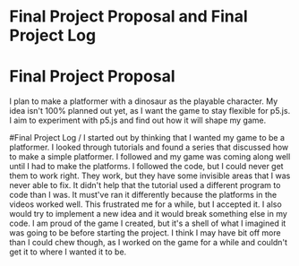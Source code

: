 # Final Project Proposal and Final Project Log


# Final Project Proposal
I plan to make a platformer with a dinosaur as the playable character. My idea isn't 100% planned out yet, as I want the game to stay flexible for p5.js. I aim to experiment with p5.js and find out how it will shape my game.

#Final Project Log
/
I started out by thinking that I wanted my game to be a platformer. I looked through tutorials and found a series that discussed how to make a simple platformer. I followed and my game was coming along well until I had to make the platforms. I followed the code, but I could never get them to work right. They work, but they have some invisible areas that I was never able to fix. It didn't help that the tutorial used a different program to code than I was. It must've ran it differently because the platforms in the videos worked well. This frustrated me for a while, but I accepted it. I also would try to implement a new idea and it would break something else in my code. I am proud of the game I created, but it's a shell of what I imagined it was going to be before starting the project. I think I may have bit off more than I could chew though, as I worked on the game for a while and couldn't get it to where I wanted it to be.
